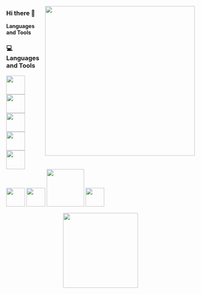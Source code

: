 [<img align="right" width="400" src="https://github-readme-stats.vercel.app/api?username=JulianMGonzalez&show_icons=true&theme=radical"/>](https://github.com/JulianMGonzalez/)
### Hi there 👋


<b>Languages and Tools</b> <br>

<div>
  <h3> 💻 Languages and Tools </h3>
  <p>
   <img src="https://media.giphy.com/media/XAxylRMCdpbEWUAvr8/source.gif" width="50">
   <img src="https://media.giphy.com/media/fsEaZldNC8A1PJ3mwp/source.gif" width="50">
   <img src="https://media3.giphy.com/media/ln7z2eWriiQAllfVcn/200w.webp" width="50">
   <img src="https://media.giphy.com/media/Sr8xDpMwVKOHUWDVRD/source.gif" width="50">
   <img src="https://i.giphy.com/media/LMt9638dO8dftAjtco/200.webp" width="50">
   <img src="https://i.giphy.com/media/IdyAQJVN2kVPNUrojM/200.webp" width="50">
   <img src="https://media3.giphy.com/media/kdFc8fubgS31b8DsVu/giphy.webp" width="50">
   <img src="https://media.giphy.com/media/kH1DBkPNyZPOk0BxrM/giphy.gif" width="100">
   <img src="https://media.giphy.com/media/VgGthkhUvGgOit7Y9i/source.gif" width="50">
  <p>
</div> 


<p align="center">

  <img src="https://media.giphy.com/media/cJ2PFgNuBcBNQ8MGGF/source.gif" width="200"/>

</p>
